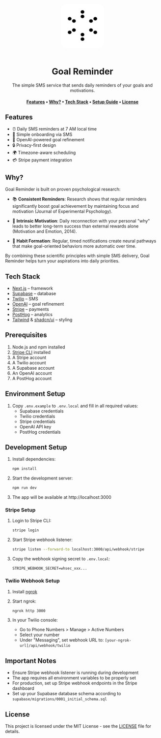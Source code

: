 <div align="center">
  <div style="background: white; padding: 20px; border-radius: 20px; display: inline-block; margin-bottom: 20px;">
    <img src="public/logo.svg" alt="Goal Reminder Logo" width="100" height="100" />
  </div>
  
  # Goal Reminder
  
  The simple SMS service that sends daily reminders of your goals and motivations.

  <h4 align="center">
    <a href="#features">Features</a> •
    <a href="#why">Why?</a> •
    <a href="#tech-stack">Tech Stack</a> •
    <a href="#prerequisites">Setup Guide</a> •
    <a href="#license">License</a>
  </h4>
</div>

## Features

- ⏰ Daily SMS reminders at 7 AM local time
- 📱 Simple onboarding via SMS
- 🤖 OpenAI-powered goal refinement
- 🔒 Privacy-first design
- 🌍 Timezone-aware scheduling
- 💳 Stripe payment integration

## Why?

Goal Reminder is built on proven psychological research:

- 📚 **Consistent Reminders**: Research shows that regular reminders significantly boost goal achievement by maintaining focus and motivation (Journal of Experimental Psychology).

- 🎯 **Intrinsic Motivation**: Daily reconnection with your personal "why" leads to better long-term success than external rewards alone (Motivation and Emotion, 2014).

- 🧠 **Habit Formation**: Regular, timed notifications create neural pathways that make goal-oriented behaviors more automatic over time.

By combining these scientific principles with simple SMS delivery, Goal Reminder helps turn your aspirations into daily priorities.

## Tech Stack

- [Next.js](https://nextjs.org/) – framework
- [Supabase](https://supabase.com/) – database
- [Twilio](https://www.twilio.com/) – SMS
- [OpenAI](https://openai.com/) – goal refinement
- [Stripe](https://stripe.com/) – payments
- [PostHog](https://posthog.com/) – analytics
- [Tailwind](https://tailwindcss.com/) & [shadcn/ui](https://ui.shadcn.com/) – styling

## Prerequisites

1. Node.js and npm installed
2. [Stripe CLI](https://stripe.com/docs/stripe-cli) installed
3. A Stripe account
4. A Twilio account
5. A Supabase account
6. An OpenAI account
7. A PostHog account

## Environment Setup

1. Copy `.env.example` to `.env.local` and fill in all required values:
   - Supabase credentials
   - Twilio credentials
   - Stripe credentials
   - OpenAI API key
   - PostHog credentials

## Development Setup

1. Install dependencies:
   ```bash
   npm install
   ```

2. Start the development server:
   ```bash
   npm run dev
   ```

3. The app will be available at http://localhost:3000

### Stripe Setup

1. Login to Stripe CLI:
   ```bash
   stripe login
   ```

2. Start Stripe webhook listener:
   ```bash
   stripe listen --forward-to localhost:3000/api/webhook/stripe
   ```

3. Copy the webhook signing secret to `.env.local`:
   ```
   STRIPE_WEBHOOK_SECRET=whsec_xxx...
   ```

### Twilio Webhook Setup

1. Install [ngrok](https://ngrok.com/download)

2. Start ngrok:
   ```bash
   ngrok http 3000
   ```

3. In your Twilio console:
   - Go to Phone Numbers > Manage > Active Numbers
   - Select your number
   - Under "Messaging", set webhook URL to: `[your-ngrok-url]/api/webhook/twilio`

## Important Notes

- Ensure Stripe webhook listener is running during development
- The app requires all environment variables to be properly set
- For production, set up Stripe webhook endpoints in the Stripe dashboard
- Set up your Supabase database schema according to `supabase/migrations/0001_initial_schema.sql`

## License

This project is licensed under the MIT License - see the [LICENSE](LICENSE) file for details.
